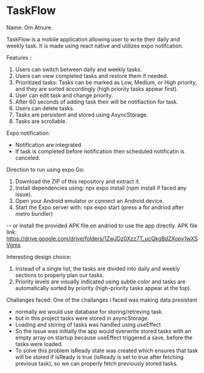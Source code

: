 # TaskFlow
Name: Om Atnure.

TaskFlow is a mobile application allowing user to write their daily and weekly task. It is made using react native and utilizes expo notifcation.

Features :
1. Users can switch between daily and weekly tasks.
2. Users can view completed tasks and restore them if needed.
3. Prioritized tasks: Tasks can be marked as Low, Medium, or High priority, and they are sorted accordingly (high priority tasks appear first).
4. User can edit task and change priority.
5. After 60 seconds of adding task their will be notifiaction for task.
6. Users can delete tasks.
7. Tasks are persistent and stored using AsyncStorage.
8. Tasks are scrollable.

Expo notification:
 - Notification are integrated
 - If task is completed before notification then scheduled notificatin is canceled.

Direction to run using expo Go:
  1. Download the ZIP of this repository and extract it.
  2. Install dependencies using: npx expo install (npm install if faced any issue).
  3. Open your Android emulator or connect an Android device.
  4. Start the Expo server with: npx expo start (press a for andriod after metro bundler)

  -- or install the provided APK file on andriod to use the app directly.
  APK file link: https://drive.google.com/drive/folders/1ZwJDz0Xzz7T_ucQkgBdZXopv1wXSVgms
  
Interesting design choice:
1. Instead of a single list, the tasks are divided into daily and weekly sections to properly plan our tasks.
2. Priority levels are visually indicated using subtle color and tasks are automatically sorted by priority (high-priority tasks appear at the top).

Challanges faced:
One of the challanges i faced was making data presistant 
- normally we would use database for storing/retreving task.
- but in this project tasks were stored in asyncStorage.
- Loading and storing of tasks was handled using useEffect
- So the issue was initially the app would overwrite stored tasks with an empty array on startup because useEffect triggered a save, before the tasks were loaded.
- To solve this problem isReady state was created which ensures that task will be stored if isReady is true (isReady is set to true after fetching previous task), so we can properly  fetch previously stored tasks.


